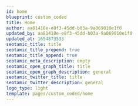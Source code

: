 ```yaml
---
id: home
blueprint: custom_coded
title: Home
author: aa81418e-e8f3-45dd-b03a-9a069010e1f0
updated_by: aa81418e-e8f3-45dd-b03a-9a069010e1f0
updated_at: 1654873533
seotamic_title: title
seotamic_title_prepend: true
seotamic_title_append: true
seotamic_meta_description: empty
seotamic_open_graph_title: title
seotamic_open_graph_description: general
seotamic_twitter_title: title
seotamic_twitter_description: general
logo_type: light
template: pages/custom_coded/home
---
```

